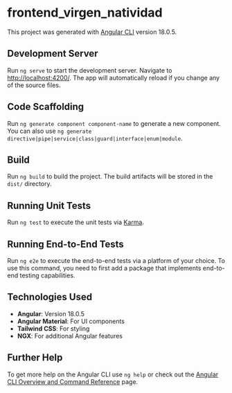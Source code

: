 # frontend_virgen_natividad

This project was generated with [Angular CLI](https://github.com/angular/angular-cli) version 18.0.5.

## Development Server

Run `ng serve` to start the development server. Navigate to [http://localhost:4200/](http://localhost:4200/). The app will automatically reload if you change any of the source files.

## Code Scaffolding

Run `ng generate component component-name` to generate a new component. You can also use `ng generate directive|pipe|service|class|guard|interface|enum|module`.

## Build

Run `ng build` to build the project. The build artifacts will be stored in the `dist/` directory.

## Running Unit Tests

Run `ng test` to execute the unit tests via [Karma](https://karma-runner.github.io).

## Running End-to-End Tests

Run `ng e2e` to execute the end-to-end tests via a platform of your choice. To use this command, you need to first add a package that implements end-to-end testing capabilities.

## Technologies Used

- **Angular**: Version 18.0.5
- **Angular Material**: For UI components
- **Tailwind CSS**: For styling
- **NGX**: For additional Angular features

## Further Help

To get more help on the Angular CLI use `ng help` or check out the [Angular CLI Overview and Command Reference](https://angular.io/cli) page.